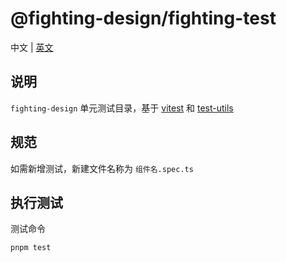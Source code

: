 # @fighting-design/fighting-test

中文 | [英文](./README.en-US.md)

## 说明

`fighting-design` 单元测试目录，基于 [vitest](https://github.com/vitest-dev/vitest) 和 [test-utils](https://github.com/vuejs/test-utils)

## 规范

如需新增测试，新建文件名称为 `组件名.spec.ts`

## 执行测试

测试命令

```shell
pnpm test
```
